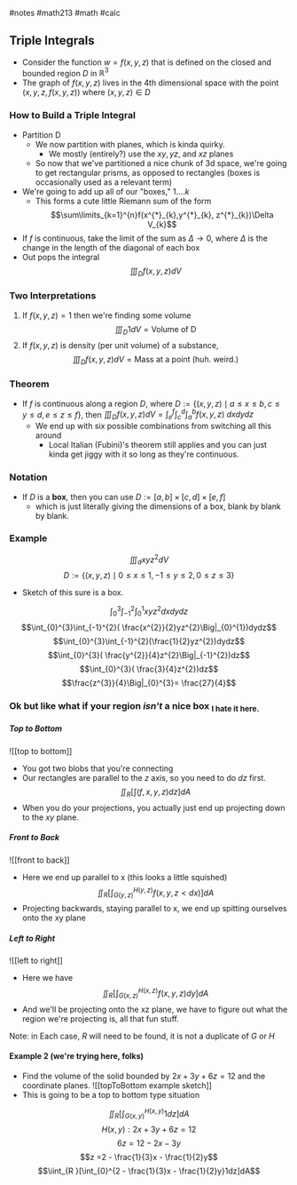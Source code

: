 #notes #math213 #math #calc
## Triple Integrals
- Consider the function $w=f(x,y,z)$ that is defined on the closed and bounded region $D$ in $\mathbb{R}^{3}$ 
- The graph of $f(x,y,z)$ lives in the 4th dimensional space with the point $(x,y,z,f(x,y,z))$ where $(x,y,z)\in D$ 

### How to Build a Triple Integral
- Partition D
	- We now partition with planes, which is kinda quirky.
		- We mostly (entirely?) use the $xy,yz,$ and $xz$ planes
	- So now that we've partitioned a nice chunk of 3d space, we're going to get rectangular prisms, as opposed to rectangles (boxes is occasionally used as a relevant term)
- We're going to add up all of our "boxes," $1....k$ 
	- This forms a cute little Riemann sum of the form $$\sum\limits_{k=1}^{n}f(x^{*}_{k},y^{*}_{k}, z^{*}_{k})\Delta V_{k}$$
- If $f$ is continuous, take the limit of the sum as $\Delta \to 0$, where $\Delta$ is the change in the length of the diagonal of each box
- Out pops the integral $$\iiint_{D} f(x,y,z) dV $$
### Two Interpretations
1. If $f(x,y,z)=1$ then we're finding some volume 
$$\iiint_{D} 1 dV = \text{Volume of D}$$
2. If $f(x,y,z)$ is density (per unit volume) of a substance, $$\iiint_{D}f(x,y,z)dV = \text{Mass at a point (huh. weird.)}$$

### Theorem
- If $f$ is continuous along a region $D$, where $D:=\{(x,y,z) \mid a \leq x \leq b, c \leq y \leq d, e \leq z \leq f\}$, then $\iiint_{D}f(x,y,z)dV=\int_{e}^{f}\int_{c}^{d}\int_{a}^{b}f(x,y,z)\ dxdydz$
	- We end up with six possible combinations from switching all this around
		- Local Italian (Fubini)'s theorem still applies and you can just kinda get jiggy with it so long as they're continuous.
### Notation
- If $D$ is a __box__, then you can use $D:= [a,b] \times [c,d] \times [e,f]$
	- which is just literally giving the dimensions of a box, blank by blank by blank.

### Example
$$\iiint_{d}xyz^{2}dV$$
$$D:= \{(x,y,z) \mid 0 \leq x \leq 1, -1 \leq y \leq 2, 0 \leq z \leq 3\}$$
- Sketch of this sure is a box.

$$\int_{0}^{3}\int_{-1}^{2}\int_{0}^{1}xyz^{2}dxdydz$$
$$\int_{0}^{3}\int_{-1}^{2}( \frac{x^{2}}{2}yz^{2}\Big|_{0}^{1})dydz$$
$$\int_{0}^{3}\int_{-1}^{2}(\frac{1}{2}yz^{2})dydz$$
$$\int_{0}^{3}( \frac{y^{2}}{4}z^{2}\Big|_{-1}^{2})dz$$
$$\int_{0}^{3}( \frac{3}{4}z^{2})dz$$
$$\frac{z^{3}}{4}\Big|_{0}^{3}= \frac{27}{4}$$
### Ok but like what if your region *isn't* a nice box <sub>I hate it here.</sub> 
##### Top to Bottom
![[top to bottom]]
- You got two blobs that you're connecting
- Our rectangles are parallel to the $z$ axis, so you need to do $dz$ first.
$$\iint_{R}\left[ \int(f,x,y,z)dz\right]dA$$
- When you do your projections, you actually just end up projecting down to the $xy$ plane.

##### Front to Back
![[front to back]]
- Here we end up parallel to x (this looks a little squished)
$$\iint_{R}\left[\int_{G(y,z)}^{H(y,z)} f(x,y,z<dx)\right]dA$$
- Projecting backwards, staying parallel to x, we end up spitting ourselves onto the xy plane
##### Left to Right
![[left to right]]
- Here we have $$\iint_{R}\left[\int_{G(x,z)}^{H(x,z)}f(x,y,z)dy\right]dA$$
- And we'll be projecting onto the xz plane, we have to figure out what the region we're projecting is, all that fun stuff.


Note: in Each case, $R$ will need to be found, it is not a duplicate of $G$ or $H$ 


#### Example 2 (we're trying here, folks)
- Find the volume of the solid bounded by $2x+3y+6z=12$ and the coordinate planes.  ![[topToBottom example sketch]]
- This is going to be a top to bottom type situation

$$\iint_{R}[ \int_{G(x,y)}^{H(x,y)}1 dz]dA$$
$$H(x,y): 2x + 3y + 6z =12$$
$$6z = 12 -2x -3y$$
$$z =2 - \frac{1}{3}x - \frac{1}{2}y$$
$$\iint_{R }[\int_{0}^{2 - \frac{1}{3}x - \frac{1}{2}y}1dz]dA$$
 